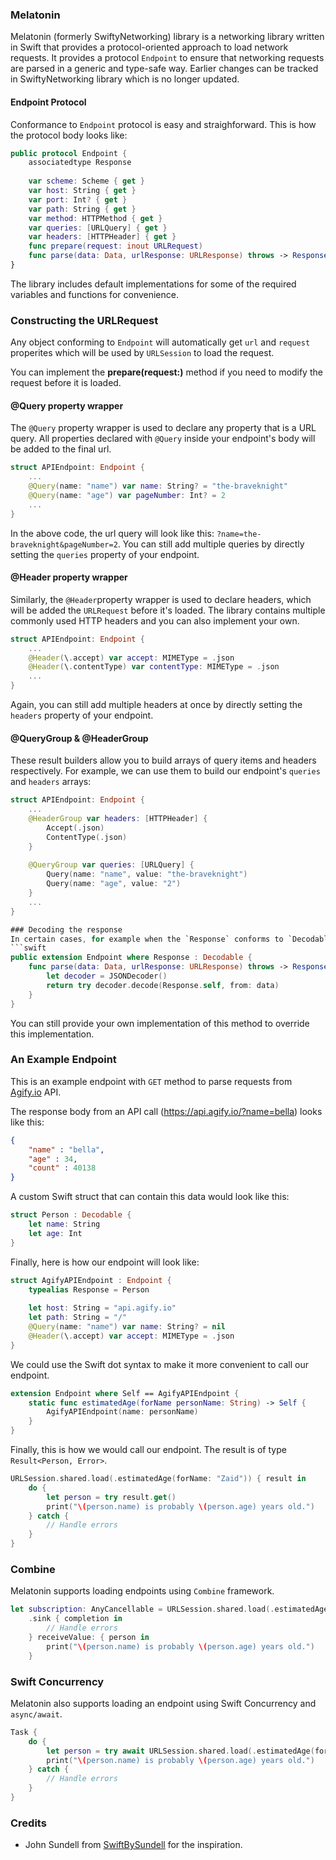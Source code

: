 ### Melatonin

Melatonin (formerly SwiftyNetworking) library is a networking library written in Swift that provides a protocol-oriented approach to load network requests. It provides a protocol `Endpoint` to ensure that networking requests are parsed in a generic and type-safe way. Earlier changes can be tracked in SwiftyNetworking library which is no longer updated.

#### Endpoint Protocol
Conformance to `Endpoint` protocol is easy and straighforward. This is how the protocol body looks like:
```swift
public protocol Endpoint {
    associatedtype Response
    
    var scheme: Scheme { get }
    var host: String { get }
    var port: Int? { get }
    var path: String { get }
    var method: HTTPMethod { get }
    var queries: [URLQuery] { get }
    var headers: [HTTPHeader] { get }
    func prepare(request: inout URLRequest)
    func parse(data: Data, urlResponse: URLResponse) throws -> Response
}

```
The library includes default implementations for some of the required variables and functions for convenience.

### Constructing the URLRequest
Any object conforming to `Endpoint` will automatically get `url` and `request` properites which will be used by `URLSession` to load the request.

You can implement the **prepare(request:)** method if you need to modify the request before it is loaded.

#### @Query property wrapper
The `@Query` property wrapper is used to declare any property that is a URL query. All properties declared with `@Query` inside your endpoint's body will be added to the final url.

```swift
struct APIEndpoint: Endpoint {
    ...
    @Query(name: "name") var name: String? = "the-braveknight"
    @Query(name: "age") var pageNumber: Int? = 2
    ...
}
```
In the above code, the url query will look like this: `?name=the-braveknight&pageNumber=2`. You can still add multiple queries by directly setting the `queries` property of your endpoint.

#### @Header property wrapper
Similarly, the `@Header`property wrapper is used to declare headers, which will be added the `URLRequest` before it's loaded. The library contains multiple commonly used HTTP headers and you can also implement your own.

```swift
struct APIEndpoint: Endpoint {
    ...
    @Header(\.accept) var accept: MIMEType = .json
    @Header(\.contentType) var contentType: MIMEType = .json
    ...
}
```
Again, you can still add multiple headers at once by directly setting the `headers` property of your endpoint.

#### @QueryGroup & @HeaderGroup
These result builders allow you to build arrays of query items and headers respectively. For example, we can use them to build our endpoint's `queries` and `headers` arrays:
```swift
struct APIEndpoint: Endpoint {
    ...
    @HeaderGroup var headers: [HTTPHeader] {
        Accept(.json)
        ContentType(.json)
    }
    
    @QueryGroup var queries: [URLQuery] {
        Query(name: "name", value: "the-braveknight")
        Query(name: "age", value: "2")
    }
    ...
}

### Decoding the response
In certain cases, for example when the `Response` conforms to `Decodable` and we expect to decode JSON, it would be reasonable to provide default implementation for **parse(data:urlResponse:)** method to handle that automatically.
```swift
public extension Endpoint where Response : Decodable {
    func parse(data: Data, urlResponse: URLResponse) throws -> Response {
        let decoder = JSONDecoder()
        return try decoder.decode(Response.self, from: data)
    }
}
```
You can still provide your own implementation of this method to override this implementation.

### An Example Endpoint
This is an example endpoint with `GET` method to parse requests from [Agify.io](https://agify.io/ "Agify.io") API.

The response body from an API call (https://api.agify.io/?name=bella) looks like this:
```json
{
    "name" : "bella",
    "age" : 34,
    "count" : 40138
}
```
A custom Swift struct that can contain this data would look like this:
```swift
struct Person : Decodable {
    let name: String
    let age: Int
}
```
Finally, here is how our endpoint will look like:
```swift
struct AgifyAPIEndpoint : Endpoint {
    typealias Response = Person
    
    let host: String = "api.agify.io"
    let path: String = "/"
    @Query(name: "name") var name: String? = nil
    @Header(\.accept) var accept: MIMEType = .json
}
```

We could use the Swift dot syntax to make it more convenient to call our endpoint.
```swift
extension Endpoint where Self == AgifyAPIEndpoint {
    static func estimatedAge(forName personName: String) -> Self {
        AgifyAPIEndpoint(name: personName)
    }
}
```
Finally, this is how we would call our endpoint. The result is of type `Result<Person, Error>`.
```swift
URLSession.shared.load(.estimatedAge(forName: "Zaid")) { result in
    do {
        let person = try result.get()
        print("\(person.name) is probably \(person.age) years old.")
    } catch {
        // Handle errors
    }
}
```
### Combine
Melatonin supports loading endpoints using `Combine` framework.
```swift
let subscription: AnyCancellable = URLSession.shared.load(.estimatedAge(forName: "Zaid"))
    .sink { completion in
        // Handle errors
    } receiveValue: { person in
        print("\(person.name) is probably \(person.age) years old.")
    }
```
### Swift Concurrency
Melatonin also supports loading an endpoint using Swift Concurrency and `async/await`.
```swift
Task {
    do {
        let person = try await URLSession.shared.load(.estimatedAge(forName: "Zaid"))
        print("\(person.name) is probably \(person.age) years old.")
    } catch {
        // Handle errors
    }
}
```

### Credits
- John Sundell from [SwiftBySundell](https://www.swiftbysundell.com "SwiftBySundell") for the inspiration.

